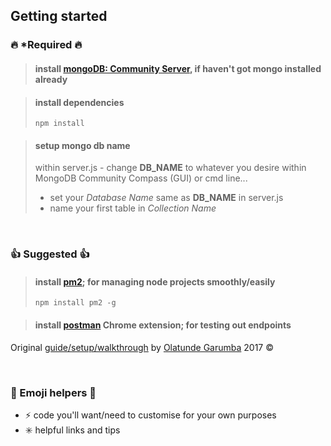 ## Getting started

### 🔥 *Required 🔥

> #### install [mongoDB: Community Server](https://www.mongodb.com/download-center?_ga=2.115120014.867175998.1515081232-2001283043.1515081232&_gac=1.225278184.1515081232.Cj0KCQiAvrfSBRC2ARIsAFumcm-bvus6_OaJZqZo0jxmR6oImw3qev5xMLvTO8jQBKQS-tY0XIsGLAQaAjLSEALw_wcB#community), if haven't got mongo installed already

> #### install dependencies
>```
>npm install
>```

> #### setup mongo db name
> within server.js - change **DB_NAME** to whatever you desire
> within MongoDB Community Compass (GUI) or cmd line...
> - set your *Database Name* same as **DB_NAME** in server.js
> - name your first table in *Collection Name*

<br/>

### 👍 Suggested 👍

> #### install [pm2](http://pm2.keymetrics.io/); for managing node projects smoothly/easily
>```
>npm install pm2 -g
>```

> #### install [postman](https://chrome.google.com/webstore/detail/postman/fhbjgbiflinjbdggehcddcbncdddomop?hl=en) Chrome extension; for testing out endpoints

Original [guide/setup/walkthrough](https://www.codementor.io/olatundegaruba/nodejs-restful-apis-in-10-minutes-q0sgsfhbd) by [Olatunde Garumba](https://www.codementor.io/olatundegaruba) 2017 &copy;

<br/>

### 💃 Emoji helpers 💃
- ⚡ code you'll want/need to customise for your own purposes
- ✳️ helpful links and tips